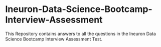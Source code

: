 # Ineuron-Data-Science-Bootcamp-Interview-Assessment
This Repository contains answers to all the questions in the Ineuron Data Science Bootcamp Interview Assessment Test.
